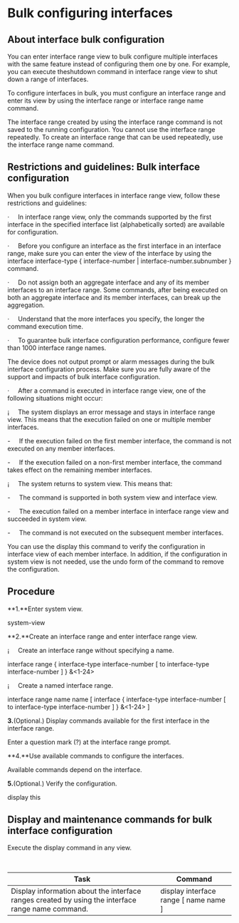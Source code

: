 
# Bulk configuring interfaces

## About interface bulk configuration

You can enter
interface range view to bulk configure multiple interfaces with the same
feature instead of configuring them one by one. For example, you can execute
theshutdown command in interface range view
to shut down a range of interfaces.

To configure interfaces in bulk, you must
configure an interface range and enter its view by using the interface range or interface range name
command.

The interface range created by using the interface range command is not saved to the running configuration. You cannot use the
interface range repeatedly. To create an interface range that can be used
repeatedly, use the interface range name command.

## Restrictions and guidelines: Bulk interface configuration

When you bulk configure interfaces in
interface range view, follow these restrictions and guidelines:

·     In interface range view, only the commands
supported by the first interface in the specified interface list (alphabetically
sorted) are available for configuration. 

·     Before you configure an interface as the first
interface in an interface range, make sure you can enter the view of the
interface by using the interface interface-type { interface-number \| interface-number.subnumber } command. 

·     Do not assign both an aggregate interface and
any of its member interfaces to an interface range. Some commands, after being
executed on both an aggregate interface and its member interfaces, can break up
the aggregation. 

·     Understand that the more interfaces you specify,
the longer the command execution time. 

·     To guarantee bulk interface configuration performance,
configure fewer than 1000 interface range names.

The device does not output prompt or alarm
messages during the bulk interface configuration process. Make sure you are
fully aware of the support and impacts of bulk interface configuration. 

·     After a command is executed in interface range
view, one of the following situations might occur:

¡     The
system displays an error message and stays in interface range view. This means
that the execution failed on one or multiple member interfaces. 

\-     If the execution failed on the first member interface, the command
is not executed on any member interfaces. 

\-     If the execution failed on a non-first member interface, the command
takes effect on the remaining member interfaces.

¡     The
system returns to system view. This means that: 

\-     The command is supported in both system view and interface view. 

\-     The execution failed on a member interface in interface range view
and succeeded in system view. 

\-     The command is not executed on the subsequent member interfaces. 

You can use the display this command to verify the configuration in interface view of each
member interface. In addition, if the configuration in system view is not
needed, use the undo form of the
command to remove the configuration.

## Procedure

**1\.**Enter system view.

system-view

**2\.**Create an interface range and enter
interface range view.

¡     Create an interface range without specifying a name.

interface range { interface-type
interface-number \[ to interface-type
interface-number ] } \&\<1-24\>

¡     Create a named interface range.

interface range name name \[ interface { interface-type interface-number \[ to interface-type interface-number ] } \&\<1-24\> ]

**3\.**(Optional.) Display commands available for
the first interface in the interface range.

Enter a question mark (?) at the
interface range prompt.

**4\.**Use available commands to configure the
interfaces.

Available commands depend on the
interface.

**5\.**(Optional.) Verify the configuration.

display this

## Display and maintenance commands for bulk interface configuration

Execute the display command in any view. 

 

| Task | Command |
| --- | --- |
| Display information about the interface ranges created by using the interface range name command. | display interface range \[ name name ] |

‌


